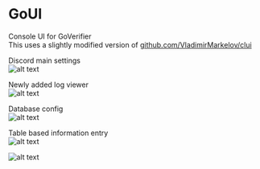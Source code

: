 # GoUI
Console UI for GoVerifier  
This uses a slightly modified version of [github.com/VladimirMarkelov/clui][https://github.com/VladimirMarkelov/clui]

Discord main settings  
![alt text](https://i.imgur.com/fdWecrc.png "instance.id")    

Newly added log viewer  
![alt text](https://i.imgur.com/xHDSbvc.png "instance.id")    

Database config  
![alt text](https://i.imgur.com/vtiKxHI.png "instance.id")  

Table based information entry  
![alt text](https://i.imgur.com/K2e6j25.png  "instance.id")  

![alt text](https://i.imgur.com/cg5ow2M.png "instance.id")


[https://github.com/VladimirMarkelov/clui]: https://github.com/VladimirMarkelov/clui
